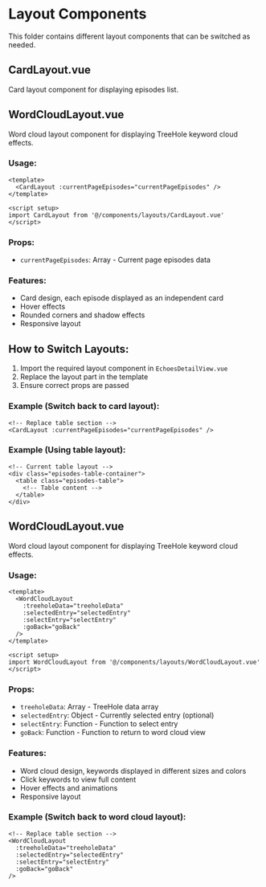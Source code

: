 # Layout Components

This folder contains different layout components that can be switched as needed.

## CardLayout.vue

Card layout component for displaying episodes list.

## WordCloudLayout.vue

Word cloud layout component for displaying TreeHole keyword cloud effects.

### Usage:

```vue
<template>
  <CardLayout :currentPageEpisodes="currentPageEpisodes" />
</template>

<script setup>
import CardLayout from '@/components/layouts/CardLayout.vue'
</script>
```

### Props:
- `currentPageEpisodes`: Array - Current page episodes data

### Features:
- Card design, each episode displayed as an independent card
- Hover effects
- Rounded corners and shadow effects
- Responsive layout

## How to Switch Layouts:

1. Import the required layout component in `EchoesDetailView.vue`
2. Replace the layout part in the template
3. Ensure correct props are passed

### Example (Switch back to card layout):

```vue
<!-- Replace table section -->
<CardLayout :currentPageEpisodes="currentPageEpisodes" />
```

### Example (Using table layout):

```vue
<!-- Current table layout -->
<div class="episodes-table-container">
  <table class="episodes-table">
    <!-- Table content -->
  </table>
</div>
```

## WordCloudLayout.vue

Word cloud layout component for displaying TreeHole keyword cloud effects.

### Usage:

```vue
<template>
  <WordCloudLayout 
    :treeholeData="treeholeData"
    :selectedEntry="selectedEntry"
    :selectEntry="selectEntry"
    :goBack="goBack"
  />
</template>

<script setup>
import WordCloudLayout from '@/components/layouts/WordCloudLayout.vue'
</script>
```

### Props:
- `treeholeData`: Array - TreeHole data array
- `selectedEntry`: Object - Currently selected entry (optional)
- `selectEntry`: Function - Function to select entry
- `goBack`: Function - Function to return to word cloud view

### Features:
- Word cloud design, keywords displayed in different sizes and colors
- Click keywords to view full content
- Hover effects and animations
- Responsive layout

### Example (Switch back to word cloud layout):

```vue
<!-- Replace table section -->
<WordCloudLayout 
  :treeholeData="treeholeData"
  :selectedEntry="selectedEntry"
  :selectEntry="selectEntry"
  :goBack="goBack"
/>
```